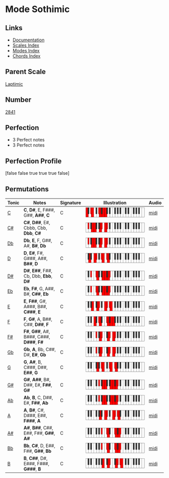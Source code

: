 # Mode Sothimic

## Links

- [Documentation](index.md)
- [Scales Index](Scales.md)
- [Modes Index](Modes.md)
- [Chords Index](Chords.md)

## Parent Scale

[Laptimic](ScaleLaptimic.md)

## Number

[2841](https://ianring.com/musictheory/scales/2841)

## Perfection

- 3 Perfect notes
- 3 Perfect notes

## Perfection Profile

[false false true true true false]

## Permutations

| Tonic | Notes | Signature | Illustration | Audio |
|-------|-------|-----------|--------------|-------|
| [C](ModeCNaturalSothimic.md) | **C**, **D#**, E, F###, G##, **A##**, **C** | C | ![CNaturalSothimic](ModeCNaturalSothimic.png) | [midi](https://github.com/edipermadi/music/blob/main/docs/ModeCNaturalSothimic.mid?raw=true) |
| [C#](ModeCSharpSothimic.md) | **C#**, **D##**, E#, Cbbb, Cbb, **Dbb**, **C#** | C | ![CSharpSothimic](ModeCSharpSothimic.png) | [midi](https://github.com/edipermadi/music/blob/main/docs/ModeCSharpSothimic.mid?raw=true) |
| [Db](ModeDFlatSothimic.md) | **Db**, **E**, F, G##, A#, **B#**, **Db** | C | ![DFlatSothimic](ModeDFlatSothimic.png) | [midi](https://github.com/edipermadi/music/blob/main/docs/ModeDFlatSothimic.mid?raw=true) |
| [D](ModeDNaturalSothimic.md) | **D**, **E#**, F#, G###, A##, **B##**, **D** | C | ![DNaturalSothimic](ModeDNaturalSothimic.png) | [midi](https://github.com/edipermadi/music/blob/main/docs/ModeDNaturalSothimic.mid?raw=true) |
| [D#](ModeDSharpSothimic.md) | **D#**, **E##**, F##, Cb, Dbb, **Ebb**, **D#** | C | ![DSharpSothimic](ModeDSharpSothimic.png) | [midi](https://github.com/edipermadi/music/blob/main/docs/ModeDSharpSothimic.mid?raw=true) |
| [Eb](ModeEFlatSothimic.md) | **Eb**, **F#**, G, A##, B#, **C##**, **Eb** | C | ![EFlatSothimic](ModeEFlatSothimic.png) | [midi](https://github.com/edipermadi/music/blob/main/docs/ModeEFlatSothimic.mid?raw=true) |
| [E](ModeENaturalSothimic.md) | **E**, **F##**, G#, A###, B##, **C###**, **E** | C | ![ENaturalSothimic](ModeENaturalSothimic.png) | [midi](https://github.com/edipermadi/music/blob/main/docs/ModeENaturalSothimic.mid?raw=true) |
| [F](ModeFNaturalSothimic.md) | **F**, **G#**, A, B##, C##, **D##**, **F** | C | ![FNaturalSothimic](ModeFNaturalSothimic.png) | [midi](https://github.com/edipermadi/music/blob/main/docs/ModeFNaturalSothimic.mid?raw=true) |
| [F#](ModeFSharpSothimic.md) | **F#**, **G##**, A#, B###, C###, **D###**, **F#** | C | ![FSharpSothimic](ModeFSharpSothimic.png) | [midi](https://github.com/edipermadi/music/blob/main/docs/ModeFSharpSothimic.mid?raw=true) |
| [Gb](ModeGFlatSothimic.md) | **Gb**, **A**, Bb, C##, D#, **E#**, **Gb** | C | ![GFlatSothimic](ModeGFlatSothimic.png) | [midi](https://github.com/edipermadi/music/blob/main/docs/ModeGFlatSothimic.mid?raw=true) |
| [G](ModeGNaturalSothimic.md) | **G**, **A#**, B, C###, D##, **E##**, **G** | C | ![GNaturalSothimic](ModeGNaturalSothimic.png) | [midi](https://github.com/edipermadi/music/blob/main/docs/ModeGNaturalSothimic.mid?raw=true) |
| [G#](ModeGSharpSothimic.md) | **G#**, **A##**, B#, D##, E#, **F##**, **G#** | C | ![GSharpSothimic](ModeGSharpSothimic.png) | [midi](https://github.com/edipermadi/music/blob/main/docs/ModeGSharpSothimic.mid?raw=true) |
| [Ab](ModeAFlatSothimic.md) | **Ab**, **B**, C, D##, E#, **F##**, **Ab** | C | ![AFlatSothimic](ModeAFlatSothimic.png) | [midi](https://github.com/edipermadi/music/blob/main/docs/ModeAFlatSothimic.mid?raw=true) |
| [A](ModeANaturalSothimic.md) | **A**, **B#**, C#, D###, E##, **F###**, **A** | C | ![ANaturalSothimic](ModeANaturalSothimic.png) | [midi](https://github.com/edipermadi/music/blob/main/docs/ModeANaturalSothimic.mid?raw=true) |
| [A#](ModeASharpSothimic.md) | **A#**, **B##**, C##, E##, F##, **G##**, **A#** | C | ![ASharpSothimic](ModeASharpSothimic.png) | [midi](https://github.com/edipermadi/music/blob/main/docs/ModeASharpSothimic.mid?raw=true) |
| [Bb](ModeBFlatSothimic.md) | **Bb**, **C#**, D, E##, F##, **G##**, **Bb** | C | ![BFlatSothimic](ModeBFlatSothimic.png) | [midi](https://github.com/edipermadi/music/blob/main/docs/ModeBFlatSothimic.mid?raw=true) |
| [B](ModeBNaturalSothimic.md) | **B**, **C##**, D#, E###, F###, **G###**, **B** | C | ![BNaturalSothimic](ModeBNaturalSothimic.png) | [midi](https://github.com/edipermadi/music/blob/main/docs/ModeBNaturalSothimic.mid?raw=true) |
